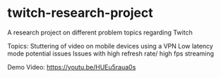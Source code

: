 # twitch-research-project
A research project on different problem topics regarding Twitch

Topics:
Stuttering of video on mobile devices using a VPN
Low latency mode potential issues
Issues with high refresh rate/ high fps streaming

Demo Video:
https://youtu.be/HUEu5raua0s
